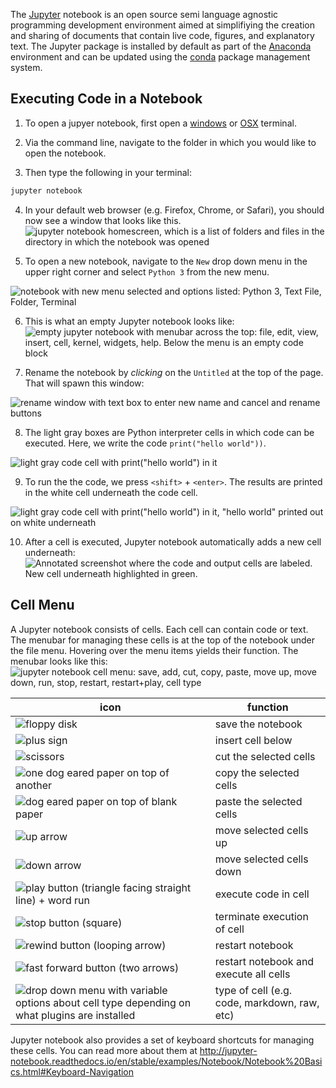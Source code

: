 The [Jupyter](http://jupyter.org/) notebook is an open source semi language agnostic programming development environment aimed at simplifiying the creation and sharing of documents that contain live code, figures, and explanatory text. The Jupyter package is installed by default as part of the [Anaconda](python.md) environment and can be updated using the [conda](conda.md) package management system. 

## Executing Code in a Notebook
1. To open a jupyer notebook, first open a [windows](windows_terminal.md) or [OSX](osx_terminal.md) terminal. 

2. Via the command line, navigate to the folder in which  you would like to open the notebook. 

3. Then type the following in your terminal:
```bash
jupyter notebook
```

4. In your default web browser (e.g. Firefox, Chrome, or Safari), you should now see a window that looks like this.
![jupyter notebook homescreen, which is a list of folders and files in the directory in which the notebook was opened](../images/osx/jupyter/notebook01.png)

5. To open a new notebook, navigate to the `New` drop down menu in the upper right corner and select `Python 3` from the new menu. 

![notebook with new menu selected and options listed: Python 3, Text File, Folder, Terminal ](../images/osx/jupyter/notebook02.png)

6. This is what an empty Jupyter notebook looks like: 
![empty jupyter notebook with menubar across the top: file, edit, view, insert, cell, kernel, widgets, help. Below the menu is an empty code block](../images/osx/jupyter/notebook03.png)

7. Rename the notebook by *clicking* on the `Untitled` at the top of the page. That will spawn this window:

![rename window with text box to enter new name and cancel and rename buttons](../images/osx/jupyter/notebook04.png)

8. The light gray boxes are Python interpreter cells in which code can be executed. Here, we write the code `print("hello world"))`. 

![light gray code cell with print("hello world") in it](../images/osx/jupyter/notebook05.png)

9. To run the the code, we press `<shift>` + `<enter>`. The results are printed in the white cell underneath the code cell.

![light gray code cell with print("hello world") in it, "hello world" printed out on white underneath](../images/osx/jupyter/notebook06.png)

10. After a cell is executed, Jupyter notebook automatically adds a new cell underneath:
![Annotated screenshot where the code and output cells are labeled. New cell underneath highlighted in green.](../images/osx/jupyter/notebook07.png)

## Cell Menu

A Jupyter notebook consists of cells. Each cell can contain code or text. The menubar for managing these cells is at the top of the notebook under the file menu. Hovering over the menu items yields their function. The menubar looks like this:
![jupyter notebook cell menu: save, add, cut, copy, paste, move up, move down, run, stop, restart, restart+play, cell type](../images/osx/jupyter/cells/cell_menu.png)

icon | function
---- | --------
![floppy disk](../images/osx/jupyter/cells/cell_s.png) | save the notebook
![plus sign](../images/osx/jupyter/cells/cell_a.png) | insert cell below
![scissors](../images/osx/jupyter/cells/cell_d.png) | cut the selected cells
![one dog eared paper on top of another ](../images/osx/jupyter/cells/cell_c.png) | copy the selected cells
![dog eared paper on top of blank paper](../images/osx/jupyter/cells/cell_p.png) | paste the selected cells
![up arrow](../images/osx/jupyter/cells/cell_up.png )| move selected cells up
![down arrow](../images/osx/jupyter/cells/cell_down.png) | move selected cells down
![play button (triangle facing straight line) + word `run`](../images/osx/jupyter/cells/cell_run.png) | execute code in cell
![stop button (square)](../images/osx/jupyter/cells/cell_stop.png) | terminate execution of cell
![rewind button (looping arrow)](../images/osx/jupyter/cells/kernel_restart.png) | restart notebook
![fast forward button (two arrows)](../images/osx/jupyter/cells/kernel_restart_run.png) | restart notebook and execute all cells
![drop down menu with variable options about cell type depending on what plugins are installed](../images/osx/jupyter/cells/cell_type.png) | type of cell (e.g. code, markdown, raw, etc)

Jupyter notebook also provides a set of keyboard shortcuts for managing these cells. You can read more about them at http://jupyter-notebook.readthedocs.io/en/stable/examples/Notebook/Notebook%20Basics.html#Keyboard-Navigation